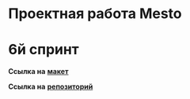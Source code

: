 # Проектная работа Mesto

# 6й спринт

**Ссылка на** [**макет**](https://www.figma.com/file/bjyvbKKJN2naO0ucURl2Z0/JavaScript.-Sprint-5?node-id=0%3A1 "ссылка на макет")

**Ссылка на** [**репозиторий**](https://github.com/ssotn/mesto-project-ff "ссылка на репозиторий")


